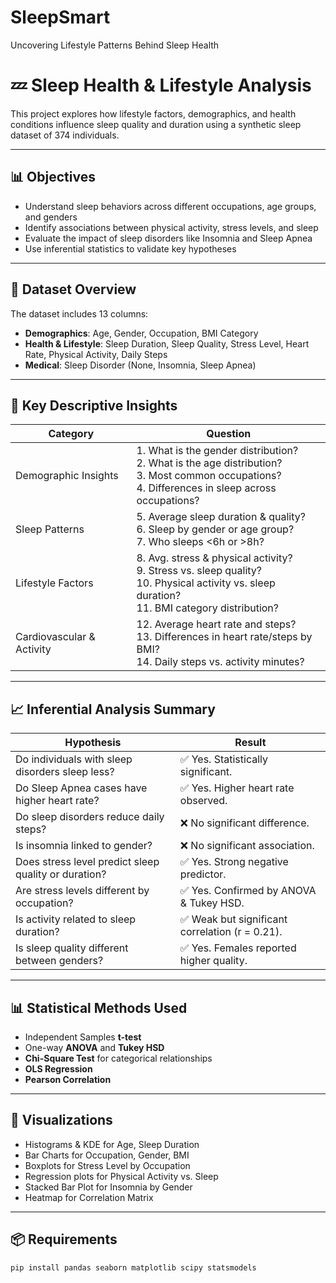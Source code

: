 # SleepSmart
Uncovering Lifestyle Patterns Behind Sleep Health

# 💤 Sleep Health & Lifestyle Analysis

This project explores how lifestyle factors, demographics, and health conditions influence sleep quality and duration using a synthetic sleep dataset of 374 individuals.

---

## 📊 Objectives

- Understand sleep behaviors across different occupations, age groups, and genders
- Identify associations between physical activity, stress levels, and sleep
- Evaluate the impact of sleep disorders like Insomnia and Sleep Apnea
- Use inferential statistics to validate key hypotheses

---

## 📁 Dataset Overview

The dataset includes 13 columns:

- **Demographics**: Age, Gender, Occupation, BMI Category
- **Health & Lifestyle**: Sleep Duration, Sleep Quality, Stress Level, Heart Rate, Physical Activity, Daily Steps
- **Medical**: Sleep Disorder (None, Insomnia, Sleep Apnea)

---

## 📌 Key Descriptive Insights

| Category | Question |
|----------|----------|
| Demographic Insights | 1. What is the gender distribution? <br> 2. What is the age distribution? <br> 3. Most common occupations? <br> 4. Differences in sleep across occupations? |
| Sleep Patterns | 5. Average sleep duration & quality? <br> 6. Sleep by gender or age group? <br> 7. Who sleeps <6h or >8h? |
| Lifestyle Factors | 8. Avg. stress & physical activity? <br> 9. Stress vs. sleep quality? <br> 10. Physical activity vs. sleep duration? <br> 11. BMI category distribution? |
| Cardiovascular & Activity | 12. Average heart rate and steps? <br> 13. Differences in heart rate/steps by BMI? <br> 14. Daily steps vs. activity minutes? |

---

## 📈 Inferential Analysis Summary

| Hypothesis | Result |
|------------|--------|
| Do individuals with sleep disorders sleep less? | ✅ Yes. Statistically significant. |
| Do Sleep Apnea cases have higher heart rate? | ✅ Yes. Higher heart rate observed. |
| Do sleep disorders reduce daily steps? | ❌ No significant difference. |
| Is insomnia linked to gender? | ❌ No significant association. |
| Does stress level predict sleep quality or duration? | ✅ Yes. Strong negative predictor. |
| Are stress levels different by occupation? | ✅ Yes. Confirmed by ANOVA & Tukey HSD. |
| Is activity related to sleep duration? | ✅ Weak but significant correlation (r = 0.21). |
| Is sleep quality different between genders? | ✅ Yes. Females reported higher quality. |

---

## 📊 Statistical Methods Used

- Independent Samples **t-test**
- One-way **ANOVA** and **Tukey HSD**
- **Chi-Square Test** for categorical relationships
- **OLS Regression**
- **Pearson Correlation**

---

## 📌 Visualizations

- Histograms & KDE for Age, Sleep Duration
- Bar Charts for Occupation, Gender, BMI
- Boxplots for Stress Level by Occupation
- Regression plots for Physical Activity vs. Sleep
- Stacked Bar Plot for Insomnia by Gender
- Heatmap for Correlation Matrix

---

## 📦 Requirements

```bash
pip install pandas seaborn matplotlib scipy statsmodels
